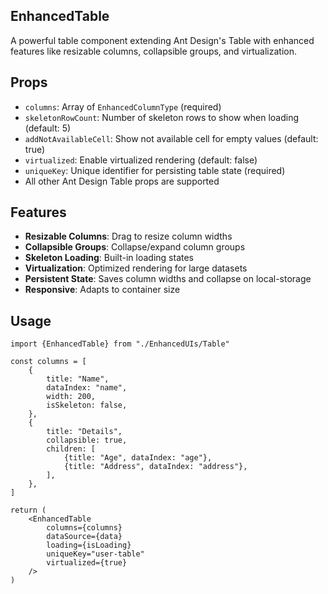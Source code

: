 ## EnhancedTable

A powerful table component extending Ant Design's Table with enhanced features like resizable columns, collapsible groups, and virtualization.

## Props

- `columns`: Array of `EnhancedColumnType` (required)
- `skeletonRowCount`: Number of skeleton rows to show when loading (default: 5)
- `addNotAvailableCell`: Show not available cell for empty values (default: true)
- `virtualized`: Enable virtualized rendering (default: false)
- `uniqueKey`: Unique identifier for persisting table state (required)
- All other Ant Design Table props are supported

## Features

- **Resizable Columns**: Drag to resize column widths
- **Collapsible Groups**: Collapse/expand column groups
- **Skeleton Loading**: Built-in loading states
- **Virtualization**: Optimized rendering for large datasets
- **Persistent State**: Saves column widths and collapse on local-storage
- **Responsive**: Adapts to container size

## Usage

```tsx
import {EnhancedTable} from "./EnhancedUIs/Table"

const columns = [
    {
        title: "Name",
        dataIndex: "name",
        width: 200,
        isSkeleton: false,
    },
    {
        title: "Details",
        collapsible: true,
        children: [
            {title: "Age", dataIndex: "age"},
            {title: "Address", dataIndex: "address"},
        ],
    },
]

return (
    <EnhancedTable
        columns={columns}
        dataSource={data}
        loading={isLoading}
        uniqueKey="user-table"
        virtualized={true}
    />
)
```

